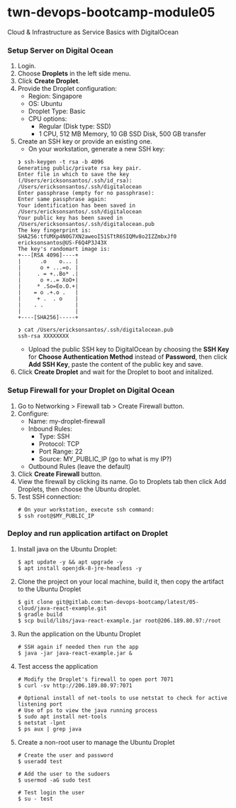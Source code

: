 # twn-devops-bootcamp-module05
Cloud &amp; Infrastructure as Service Basics with DigitalOcean

### Setup Server on Digital Ocean
1. Login.
2. Choose **Droplets** in the left side menu.
3. Click **Create Droplet**.
4. Provide the Droplet configuration:
    - Region: Singapore
    - OS: Ubuntu
    - Droplet Type: Basic
    - CPU options:
        - Regular (Disk type: SSD)
        - 1 CPU, 512 MB Memory, 10 GB SSD Disk, 500 GB transfer
5. Create an SSH key or provide an existing one.
    - On your workstation, generate a new SSH key:
    ```
    ❯ ssh-keygen -t rsa -b 4096
    Generating public/private rsa key pair.
    Enter file in which to save the key (/Users/ericksonsantos/.ssh/id_rsa): /Users/ericksonsantos/.ssh/digitalocean
    Enter passphrase (empty for no passphrase):
    Enter same passphrase again:
    Your identification has been saved in /Users/ericksonsantos/.ssh/digitalocean
    Your public key has been saved in /Users/ericksonsantos/.ssh/digitalocean.pub
    The key fingerprint is:
    SHA256:tfUMXp4N0G7XN2aweoI51STtR6SIQMv8o2IZZmbxJf0 ericksonsantos@US-F6Q4P3J43X
    The key's randomart image is:
    +---[RSA 4096]----+
    |      .o    o... |
    |      o + ...=o. |
    |     . = +..Bo* .|
    |      o +..= XoO+|
    |     * .So=Eo.O.+|
    |    = o .+.o .   |
    |     + .  . o    |
    |    . .          |
    |                 |
    +----[SHA256]-----+

    ❯ cat /Users/ericksonsantos/.ssh/digitalocean.pub
    ssh-rsa XXXXXXXX
    ```
    - Upload the public SSH key to DigitalOcean by choosing the **SSH Key** for **Choose Authentication Method** instead of **Password**, then click **Add SSH Key**, paste the content of the public key and save.
6. Click **Create Droplet** and wait for the Droplet to boot and initalized.

### Setup Firewall for your Droplet on Digital Ocean
1. Go to Networking > Firewall tab > Create Firewall button.
2. Configure:
    - Name: my-droplet-firewall
    - Inbound Rules:
        - Type: SSH
        - Protocol: TCP
        - Port Range: 22
        - Source: MY_PUBLIC_IP (go to what is my IP?)
    - Outbound Rules (leave the default)
3. Click **Create Firewall** button.
4. View the firewall by clicking its name. Go to Droplets tab then click Add Droplets, then choose the Ubuntu droplet.
5. Test SSH connection:
    ```
    # On your workstation, execute ssh command:
    $ ssh root@$MY_PUBLIC_IP
    ```

### Deploy and run application artifact on Droplet
1. Install java on the Ubuntu Droplet:
    ```
    $ apt update -y && apt upgrade -y
    $ apt install openjdk-8-jre-headless -y
    ```
2. Clone the project on your local machine, build it, then copy the artifact to the Ubuntu Droplet
    ```
    $ git clone git@gitlab.com:twn-devops-bootcamp/latest/05-cloud/java-react-example.git
    $ gradle build
    $ scp build/libs/java-react-example.jar root@206.189.80.97:/root
    ```
3. Run the application on the Ubuntu Droplet
    ```
    # SSH again if needed then run the app
    $ java -jar java-react-example.jar &
    ```
4. Test access the application
    ```
    # Modify the Droplet's firewall to open port 7071
    $ curl -sv http://206.189.80.97:7071

    # Optional install of net-tools to use netstat to check for active listening port
    # Use of ps to view the java running process
    $ sudo apt install net-tools
    $ netstat -lpnt
    $ ps aux | grep java
    ```
5. Create a non-root user to manage the Ubuntu Droplet
    ```
    # Create the user and password
    $ useradd test

    # Add the user to the sudoers
    $ usermod -aG sudo test

    # Test login the user
    $ su - test
    ```
